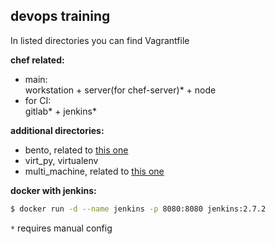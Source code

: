 ## devops training
In listed directories you can find Vagrantfile  

**chef related:**  
- main:  
workstation + server(for chef-server)* + node 
- for CI:  
gitlab* + jenkins*

**additional directories:**  
- bento, related to [this one](https://github.com/chef/bento)
- virt_py, virtualenv
- multi_machine, related to [this one](https://www.vagrantup.com/docs/multi-machine/ )

**docker with jenkins:**  
```bash
$ docker run -d --name jenkins -p 8080:8080 jenkins:2.7.2
```

`*` requires manual config
